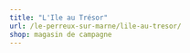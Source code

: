 ```yaml
---
title: "L'Ile au Trésor"
url: /le-perreux-sur-marne/lile-au-tresor/
shop: magasin de campagne
---
```

